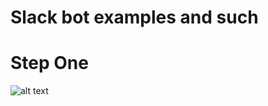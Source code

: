 # Slack bot examples and such

# Step One
![alt text](https://github.com/m4573rn3rd/scripts/tree/main/slack/img/readme_img/1.png?raw=true)